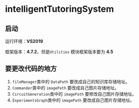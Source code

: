 # intelligentTutoringSystem

## 启动

运行环境：**VS2019**

框架版本：**4.7.2**，但是`Utilities` 模块框架版本要为 **4.5**

## 要更改代码的地方

1. `fileManager`类中的 `DataPath` 要改成自己的知识库存储地址。
2. `Commander`类中的 `imagePath` 要改成自己图片存储地址。
2. `CircuitGeneration`类中的 `imagePath` 要修改自己图片存储地址。
2. `ExperimentsGraph`类中的 `imagePath` 要改成自己图片存储地址。
